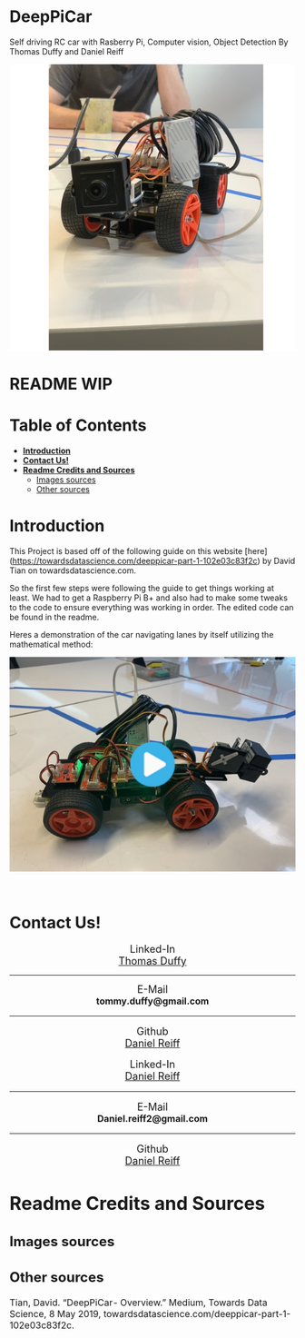 # DeepPiCar <!-- omit in toc --> 
Self driving RC car with Rasberry Pi, Computer vision, Object Detection
By Thomas Duffy and Daniel Reiff

<p align="center"> 
<img src="/imgs/readme_imgs/title2.jpg">
</p>

# README WIP <!-- omit in toc --> 

# Table of Contents <!-- omit in toc --> 
- [**Introduction**](#introduction)
- [**Contact Us!**](#contact-us)
- [**Readme Credits and Sources**](#readme-credits-and-sources)
  - [Images sources](#images-sources)
  - [Other sources](#other-sources)

# **Introduction**
This Project is based off of the following guide on this website [here] (https://towardsdatascience.com/deeppicar-part-1-102e03c83f2c) by David Tian on towardsdatascience.com.

So the first few steps were following the guide to get things working at least. We had to get a Raspberry Pi B+ and also had to make some tweaks to the code to ensure everything was working in order. The edited code can be found in the readme.

Heres a demonstration of the car navigating lanes by itself utilizing the mathematical method:
<br>
<p align="center"> 
<a href="https://vimeo.com/387046156">
<img src="/imgs/readme_imgs/title1.jpg">
</a>
</p>
<br>

# **Contact Us!**
<p class="lead" align="center"><font size='4'>Linked-In<br> <a href="https://www.linkedin.com/in/thomas-a-duffy/">Thomas Duffy</a><br></font><hr />
   <p class="lead" align="center"> <font size='4'>E-Mail</font><br>
    <font size='3'><strong> tommy.duffy@gmail.com</strong><br></p>
    <hr />
    <p class="lead" align="center"> <font size='4'>Github<br>
    <a href="https://github.com/ThomasADuffy">Daniel Reiff</a><br></font></p>
<p class="lead" align="center"><font size='4'>Linked-In<br> <a href="https://www.linkedin.com/in/daniel-reiff2/">Daniel Reiff</a><br></font><hr />
   <p class="lead" align="center"> <font size='4'>E-Mail</font><br>
    <font size='3'><strong> Daniel.reiff2@gmail.com</strong><br></p>
    <hr />
    <p class="lead" align="center"> <font size='4'>Github<br>
    <a href="https://github.com/reiffd7">Daniel Reiff</a><br></font></p>


# **Readme Credits and Sources**  
## Images sources


## Other sources
Tian, David. “DeepPiCar - Overview.” Medium, Towards Data Science, 8 May 2019, towardsdatascience.com/deeppicar-part-1-102e03c83f2c.
